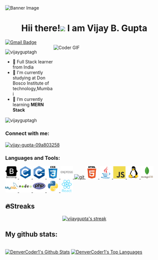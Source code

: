 <!--
- 🔭 I’m currently working on ...
- 🌱 I’m currently learning ...
- 👯 I’m looking to collaborate on ...
- 🤔 I’m looking for help with ...
- 💬 Ask me about ...
- 📫 How to reach me: ...
- 😄 Pronouns: ...
- ⚡ Fun fact: ...
-->

<img src="https://www.google.com/url?sa=i&url=https%3A%2F%2Fwww.freepik.com%2Fpremium-vector%2Fweb-development-coding-programming-futuristic-banner-computer-code-laptop_18719376.htm&psig=AOvVaw1JWlg29CDeBZKpzc7UI5fA&ust=1700475642075000&source=images&cd=vfe&opi=89978449&ved=0CBIQjRxqFwoTCJiIg8frz4IDFQAAAAAdAAAAABAE" alt="Banner Image">

<h1 align="center">Hii there!<img src="https://media.giphy.com/media/hvRJCLFzcasrR4ia7z/giphy.gif" width="28">
  I am Vijay B. Gupta
</h1>


[![Gmail Badge](https://img.shields.io/badge/-Gmail-c14438?style=flat-square&logo=Gmail&logoColor=white&link=vijaygupta080304it@gmail.com)](vijaygupta080304it@gmail.com)
<br><img align="right" alt="Coder GIF" height=250 width=350 src="https://magiccopy.xyz/assets/images/hadder.gif" target="blank"/>


<p align="left"> <img src="https://komarev.com/ghpvc/?username=vijayguptagh&label=Profile%20views&color=0e75b6&style=flat" alt="vijayguptagh" /> </p>



- 🔭 Full Stack learner from India
- 🏫 I'm currently studying at Don Bosco Institute of technology,Mumbai
- 🌱 I’m currently learning **MERN Stack**

 <img    align="center" width="400" src="https://media.tenor.com/YNqsJbmb_yMAAAAd/coding.gif" alt="vijayguptagh" /> 


<h3 align="left">Connect with me:</h3>
<p align="left">
<a href="https://linkedin.com/in/vijay-gupta-09a803258" target="blank"><img align="center" src="https://raw.githubusercontent.com/rahuldkjain/github-profile-readme-generator/master/src/images/icons/Social/linked-in-alt.svg" alt="vijay-gupta-09a803258" height="30" width="40" /></a>
</p>

<h3 align="left">Languages and Tools:</h3>
<p align="left"> <a href="https://getbootstrap.com" target="_blank" rel="noreferrer"> <img src="https://raw.githubusercontent.com/devicons/devicon/master/icons/bootstrap/bootstrap-plain-wordmark.svg" alt="bootstrap" width="40" height="40"/> </a> <a href="https://www.cprogramming.com/" target="_blank" rel="noreferrer"> <img src="https://raw.githubusercontent.com/devicons/devicon/master/icons/c/c-original.svg" alt="c" width="40" height="40"/> </a> <a href="https://www.w3schools.com/cpp/" target="_blank" rel="noreferrer"> <img src="https://raw.githubusercontent.com/devicons/devicon/master/icons/cplusplus/cplusplus-original.svg" alt="cplusplus" width="40" height="40"/> </a> <a href="https://www.w3schools.com/css/" target="_blank" rel="noreferrer"> <img src="https://raw.githubusercontent.com/devicons/devicon/master/icons/css3/css3-original-wordmark.svg" alt="css3" width="40" height="40"/> </a> <a href="https://expressjs.com" target="_blank" rel="noreferrer"> <img src="https://raw.githubusercontent.com/devicons/devicon/master/icons/express/express-original-wordmark.svg" alt="express" width="40" height="40"/> </a> <a href="https://git-scm.com/" target="_blank" rel="noreferrer"> <img src="https://www.vectorlogo.zone/logos/git-scm/git-scm-icon.svg" alt="git" width="40" height="40"/> </a> <a href="https://www.w3.org/html/" target="_blank" rel="noreferrer"> <img src="https://raw.githubusercontent.com/devicons/devicon/master/icons/html5/html5-original-wordmark.svg" alt="html5" width="40" height="40"/> </a> <a href="https://www.java.com" target="_blank" rel="noreferrer"> <img src="https://raw.githubusercontent.com/devicons/devicon/master/icons/java/java-original.svg" alt="java" width="40" height="40"/> </a> <a href="https://developer.mozilla.org/en-US/docs/Web/JavaScript" target="_blank" rel="noreferrer"> <img src="https://raw.githubusercontent.com/devicons/devicon/master/icons/javascript/javascript-original.svg" alt="javascript" width="40" height="40"/> </a> <a href="https://www.linux.org/" target="_blank" rel="noreferrer"> <img src="https://raw.githubusercontent.com/devicons/devicon/master/icons/linux/linux-original.svg" alt="linux" width="40" height="40"/> </a> <a href="https://www.mongodb.com/" target="_blank" rel="noreferrer"> <img src="https://raw.githubusercontent.com/devicons/devicon/master/icons/mongodb/mongodb-original-wordmark.svg" alt="mongodb" width="40" height="40"/> </a> <a href="https://www.mysql.com/" target="_blank" rel="noreferrer"> <img src="https://raw.githubusercontent.com/devicons/devicon/master/icons/mysql/mysql-original-wordmark.svg" alt="mysql" width="40" height="40"/> </a> <a href="https://nodejs.org" target="_blank" rel="noreferrer"> <img src="https://raw.githubusercontent.com/devicons/devicon/master/icons/nodejs/nodejs-original-wordmark.svg" alt="nodejs" width="40" height="40"/> </a> <a href="https://www.php.net" target="_blank" rel="noreferrer"> <img src="https://raw.githubusercontent.com/devicons/devicon/master/icons/php/php-original.svg" alt="php" width="40" height="40"/> </a> <a href="https://www.python.org" target="_blank" rel="noreferrer"> <img src="https://raw.githubusercontent.com/devicons/devicon/master/icons/python/python-original.svg" alt="python" width="40" height="40"/> </a> <a href="https://reactjs.org/" target="_blank" rel="noreferrer"> <img src="https://raw.githubusercontent.com/devicons/devicon/master/icons/react/react-original-wordmark.svg" alt="react" width="40" height="40"/> </a> </p>

 ## 🔥Streaks
<p align="center">
<a href="https://github.com/vijayguptagh/github-readme-streak-stats">
    <img title="🔥 Get streak stats for your profile at git.io/streak-stats" alt="vijaygupta's streak" src="https://github-readme-streak-stats.herokuapp.com/?user=vijayguptagh&theme=monokai-metallian&hide_border=true"/>
  </a>
  <!-- 🔥 Get streak stats for your profile at "https://git.io/streak-stats" -->
</p>

## My github stats:
  <br/>
    <a href="https://github.com/anuraghazra/github-readme-stats"><img alt="DenverCoder1's Github Stats" src="https://denvercoder1-github-readme-stats.vercel.app/api/?username=vijayguptagh&show_icons=true&count_private=true&theme=react&hide_border=true&bg_color=1F222E&title_color=F85D7F&icon_color=F8D866" height="192px"/></a>
  <a href="https://github.com/anuraghazra/github-readme-stats"><img alt="DenverCoder1's Top Languages" src="https://github-readme-stats.vercel.app/api/top-langs/?username=vijayguptagh&langs_count=8&layout=compact&theme=react&hide_border=true&bg_color=1F222E&title_color=F85D7F&icon_color=F8D866&hide=Jupyter%20Notebook" height="192px"/></a>


